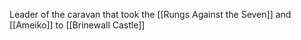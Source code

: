 Leader of the caravan that took the [[Rungs Against the Seven]] and [[Ameiko]] to [[Brinewall Castle]]

